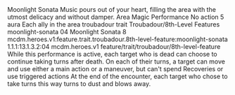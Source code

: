 <ability>
  <name>Moonlight Sonata</name>
  <flavor>Music pours out of your heart, filling the area with the utmost delicacy and without damper.</flavor>
  <keywords>
    <keyword>Area</keyword>
    <keyword>Magic</keyword>
    <keyword>Performance</keyword>
  </keywords>
  <type>No action</type>
  <distance>5 aura</distance>
  <target>Each ally in the area</target>
  <metadata>
    <class>troubadour</class>
    <feature_type>trait</feature_type>
    <file_dpath>Troubadour/8th-Level Features</file_dpath>
    <item_id>moonlight-sonata</item_id>
    <item_index>04</item_index>
    <item_name>Moonlight Sonata</item_name>
    <level>8</level>
    <scc>mcdm.heroes.v1:feature.trait.troubadour.8th-level-feature:moonlight-sonata</scc>
    <scdc>1.1.1:13.1.3.2:04</scdc>
    <source>mcdm.heroes.v1</source>
    <type>feature/trait/troubadour/8th-level-feature</type>
  </metadata>
  <effects>
    <effect type="mundane">While this performance is active, each target who is dead can choose to continue taking turns after death. On each of their turns, a target can move and use either a main action or a maneuver, but can&apos;t spend Recoveries or use triggered actions At the end of the encounter, each target who chose to take turns this way turns to dust and blows away.</effect>
  </effects>
</ability>
